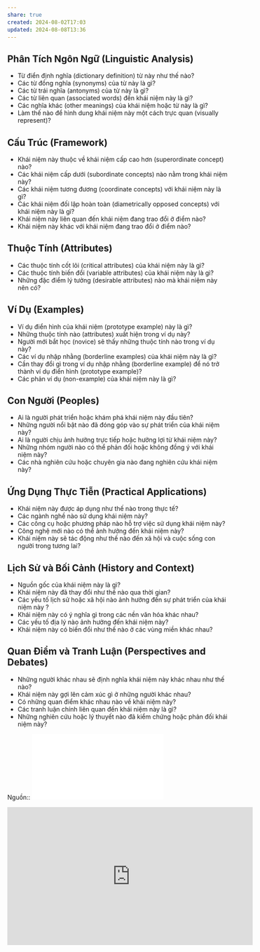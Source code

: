 ```yaml
---
share: true
created: 2024-08-02T17:03
updated: 2024-08-08T13:36
---
```

## Phân Tích Ngôn Ngữ (Linguistic Analysis)
- Từ điển định nghĩa (dictionary definition) từ này như thế nào?
- Các từ đồng nghĩa (synonyms) của từ này là gì?
- Các từ trái nghĩa (antonyms) của từ này là gì?
- Các từ liên quan (associated words) đến khái niệm này là gì?
- Các nghĩa khác (other meanings) của khái niệm hoặc từ này là gì?
- Làm thế nào để hình dung khái niệm này một cách trực quan (visually represent)?

## Cấu Trúc (Framework)
- Khái niệm này thuộc về khái niệm cấp cao hơn (superordinate concept) nào?
- Các khái niệm cấp dưới (subordinate concepts) nào nằm trong khái niệm này?
- Các khái niệm tương đương (coordinate concepts) với khái niệm này là gì?
- Các khái niệm đối lập hoàn toàn (diametrically opposed concepts) với khái niệm này là gì?
- Khái niệm này liên quan đến khái niệm đang trao đổi ở điểm nào?
- Khái niệm này khác với khái niệm đang trao đổi ở điểm nào?

## Thuộc Tính (Attributes)
- Các thuộc tính cốt lõi (critical attributes) của khái niệm này là gì?
- Các thuộc tính biến đổi (variable attributes) của khái niệm này là gì?
- Những đặc điểm lý tưởng (desirable attributes) nào mà khái niệm này nên có?

## Ví Dụ (Examples)
- Ví dụ điển hình của khái niệm (prototype example) này là gì?
- Những thuộc tính nào (attributes) xuất hiện trong ví dụ này?
- Người mới bắt học (novice) sẽ thấy những thuộc tính nào trong ví dụ này?
- Các ví dụ nhập nhằng (borderline examples) của khái niệm này là gì?
- Cần thay đổi gì trong ví dụ nhập nhằng (borderline example) để nó trở thành ví dụ điển hình (prototype example)?
- Các phản ví dụ (non-example) của khái niệm này là gì?

## Con Người (Peoples)
- Ai là người phát triển hoặc khám phá khái niệm này đầu tiên?
- Những người nổi bật nào đã đóng góp vào sự phát triển của khái niệm này?
- Ai là người chịu ảnh hưởng trực tiếp hoặc hưởng lợi từ khái niệm này?
- Những nhóm người nào có thể phản đối hoặc không đồng ý với khái niệm này?
- Các nhà nghiên cứu hoặc chuyên gia nào đang nghiên cứu khái niệm này?

## Ứng Dụng Thực Tiễn (Practical Applications)
- Khái niệm này được áp dụng như thế nào trong thực tế?
- Các ngành nghề nào sử dụng khái niệm này?
- Các công cụ hoặc phương pháp nào hỗ trợ việc sử dụng khái niệm này?
- Công nghệ mới nào có thể ảnh hưởng đến khái niệm này?
- Khái niệm này sẽ tác động như thế nào đến xã hội và cuộc sống con người trong tương lai?

## Lịch Sử và Bối Cảnh (History and Context) 
- Nguồn gốc của khái niệm này là gì?
- Khái niệm này đã thay đổi như thế nào qua thời gian?
- Các yếu tố lịch sử hoặc xã hội nào ảnh hưởng đến sự phát triển của khái niệm này ?
- Khái niệm này có ý nghĩa gì trong các nền văn hóa khác nhau?
- Các yếu tố địa lý nào ảnh hưởng đến khái niệm này?
- Khái niệm này có biến đổi như thế nào ở các vùng miền khác nhau?

## Quan Điểm và Tranh Luận (Perspectives and  Debates)
- Những người khác nhau sẽ định nghĩa khái niệm này khác nhau như thế nào?
- Khái niệm này gợi lên cảm xúc gì ở những người khác nhau?
- Có những quan điểm khác nhau nào về khái niệm này?
- Các tranh luận chính liên quan đến khái niệm này là gì?
- Những nghiên cứu hoặc lý thuyết nào đã kiểm chứng hoặc phản đối khái niệm này?

Nguồn:: ![Khai thác một từ khoá.pdf](../../../../assets/attachments/Khai%20th%C3%A1c%20m%E1%BB%99t%20t%E1%BB%AB%20kho%C3%A1.pdf)

<iframe width="560" height="315" src="https://www.youtube.com/embed/watch?v=7rnsULzez-g" title="YouTube video player" frameborder="0" allow="accelerometer; autoplay; clipboard-write; encrypted-media; gyroscope; picture-in-picture; web-share" referrerpolicy="strict-origin-when-cross-origin" allowfullscreen></iframe>